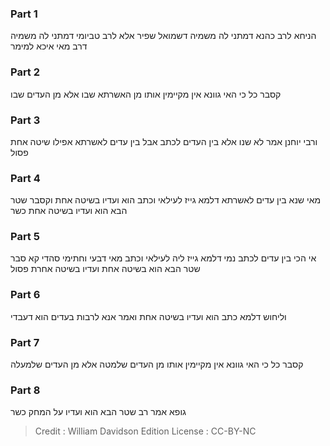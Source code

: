 
### Part 1
הניחא לרב כהנא דמתני לה משמיה דשמואל שפיר אלא לרב טביומי דמתני לה משמיה דרב מאי איכא למימר

### Part 2
קסבר כל כי האי גוונא אין מקיימין אותו מן האשרתא שבו אלא מן העדים שבו

### Part 3
ורבי יוחנן אמר לא שנו אלא בין העדים לכתב אבל בין עדים לאשרתא אפילו שיטה אחת פסול

### Part 4
מאי שנא בין עדים לאשרתא דלמא גייז לעילאי וכתב הוא ועדיו בשיטה אחת וקסבר שטר הבא הוא ועדיו בשיטה אחת כשר

### Part 5
אי הכי בין עדים לכתב נמי דלמא גייז ליה לעילאי וכתב מאי דבעי וחתימי סהדי קא סבר שטר הבא הוא בשיטה אחת ועדיו בשיטה אחרת פסול

### Part 6
וליחוש דלמא כתב הוא ועדיו בשיטה אחת ואמר אנא לרבות בעדים הוא דעבדי

### Part 7
קסבר כל כי האי גוונא אין מקיימין אותו מן העדים שלמטה אלא מן העדים שלמעלה

### Part 8
גופא אמר רב שטר הבא הוא ועדיו על המחק כשר

>Credit : William Davidson Edition
>License : CC-BY-NC